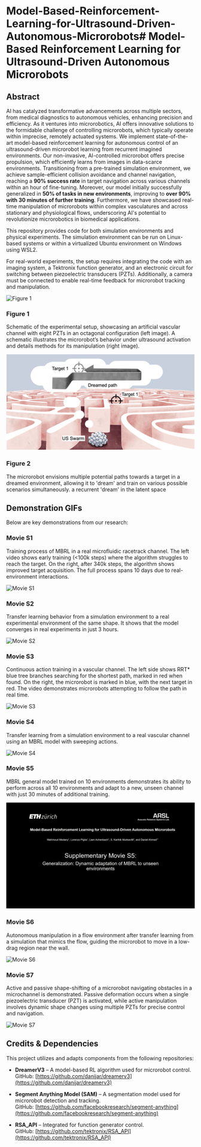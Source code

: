 # Model-Based-Reinforcement-Learning-for-Ultrasound-Driven-Autonomous-Microrobots# Model-Based Reinforcement Learning for Ultrasound-Driven Autonomous Microrobots

## Abstract
AI has catalyzed transformative advancements across multiple sectors, from medical diagnostics to autonomous vehicles, enhancing precision and efficiency. As it ventures into microrobotics, AI offers innovative solutions to the formidable challenge of controlling microrobots, which typically operate within imprecise, remotely actuated systems. We implement state-of-the-art model-based reinforcement learning for autonomous control of an ultrasound-driven microrobot learning from recurrent imagined environments. Our non-invasive, AI-controlled microrobot offers precise propulsion, which efficiently learns from images in data-scarce environments. Transitioning from a pre-trained simulation environment, we achieve sample-efficient collision avoidance and channel navigation, reaching a **90% success rate** in target navigation across various channels within an hour of fine-tuning. Moreover, our model initially successfully generalized in **50% of tasks in new environments**, improving to **over 90% with 30 minutes of further training**. Furthermore, we have showcased real-time manipulation of microrobots within complex vasculatures and across stationary and physiological flows, underscoring AI's potential to revolutionize microrobotics in biomedical applications.

This repository provides code for both simulation environments and physical experiments. The simulation environment can be run on Linux-based systems or within a virtualized Ubuntu environment on Windows using WSL2.

For real-world experiments, the setup requires integrating the code with an imaging system, a Tektronix function generator, and an electronic circuit for switching between piezoelectric transducers (PZTs). Additionally, a camera must be connected to enable real-time feedback for microrobot tracking and manipulation.

![Figure 1](results/Figure%201a.png)
### **Figure 1**
Schematic of the experimental setup, showcasing an artificial vascular channel with eight PZTs in an octagonal configuration (left image). A schematic illustrates the microrobot’s behavior under ultrasound activation and details methods for its manipulation (right image).


![Figure 2](results/Figure%201F.png)
### **Figure 2**
The microrobot envisions multiple potential paths towards a target in a dreamed environment, allowing it to 'dream' and train on various possible scenarios simultaneously. a recurrent 'dream' in the latent space 

## Demonstration GIFs
Below are key demonstrations from our research:

### **Movie S1**
Training process of MBRL in a real microfluidic racetrack channel. The left video shows early training (<100k steps) where the algorithm struggles to reach the target. On the right, after 340k steps, the algorithm shows improved target acquisition. The full process spans 10 days due to real-environment interactions.

![Movie S1](results/Movie%20S1.gif)

### **Movie S2**
Transfer learning behavior from a simulation environment to a real experimental environment of the same shape. It shows that the model converges in real experiments in just 3 hours.

![Movie S2](results/Movie%20S2.gif)

### **Movie S3**
Continuous action training in a vascular channel. The left side shows RRT* blue tree branches searching for the shortest path, marked in red when found. On the right, the microrobot is marked in blue, with the next target in red. The video demonstrates microrobots attempting to follow the path in real time.

![Movie S3](results/Movie%20S3.gif)

### **Movie S4**
Transfer learning from a simulation environment to a real vascular channel using an MBRL model with sweeping actions.

![Movie S4](results/Movie%20S4.gif)

### **Movie S5**
MBRL general model trained on 10 environments demonstrates its ability to perform across all 10 environments and adapt to a new, unseen channel with just 30 minutes of additional training.

![Movie S5](results/Movie%20S5.gif)

### **Movie S6**
Autonomous manipulation in a flow environment after transfer learning from a simulation that mimics the flow, guiding the microrobot to move in a low-drag region near the wall.

![Movie S6](results/Movie%20S6.gif)

### **Movie S7**
Active and passive shape-shifting of a microrobot navigating obstacles in a microchannel is demonstrated. Passive deformation occurs when a single piezoelectric transducer (PZT) is activated, while active manipulation involves dynamic shape changes using multiple PZTs for precise control and navigation.

![Movie S7](results/Movie%20S7.gif)


## Credits & Dependencies  
This project utilizes and adapts components from the following repositories:  

- **DreamerV3** – A model-based RL algorithm used for microrobot control.  
GitHub: [https://github.com/danijar/dreamerv3](https://github.com/danijar/dreamerv3)  

- **Segment Anything Model (SAM)** – A segmentation model used for microrobot detection and tracking.  
  GitHub: [https://github.com/facebookresearch/segment-anything](https://github.com/facebookresearch/segment-anything)  

- **RSA_API** – Integrated for function generator control.  
  GitHub: [https://github.com/tektronix/RSA_API](https://github.com/tektronix/RSA_API)  

